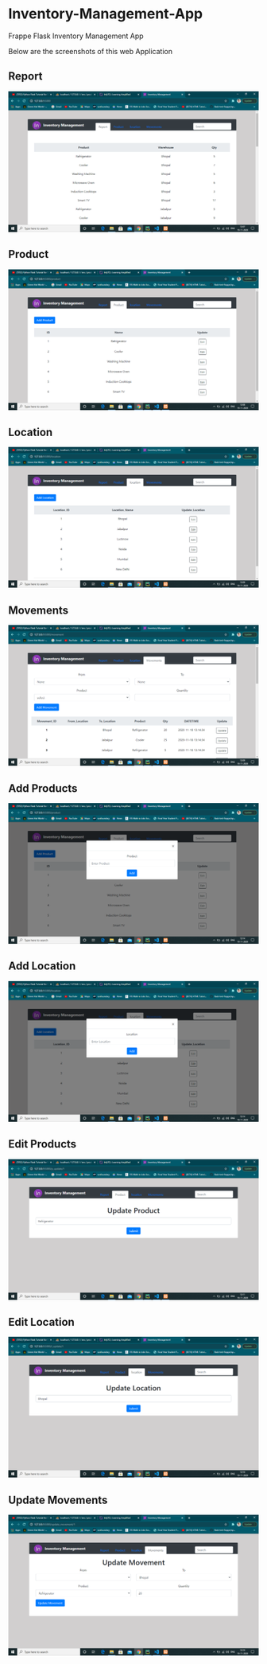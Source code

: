 # Inventory-Management-App
Frappe Flask Inventory Management App

Below are the screenshots of this web Application

## Report

![report](./Screenshots/Report.png)

## Product

![Product](./Screenshots/product.png)


## Location

![Location](./Screenshots/location.png)

## Movements

![movements](./Screenshots/movements.png)

## Add Products

![add-products](./Screenshots/add_product.png)

## Add Location

![add-location](./Screenshots/add_location.png)

## Edit Products

![edit-products](./Screenshots/update_product.png)

## Edit Location

![edit-location](./Screenshots/update_location.png)

## Update Movements

![update-movements](./Screenshots/update_movements.png)

